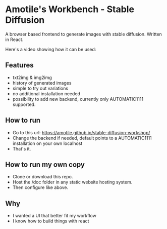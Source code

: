 # Amotile's Workbench - Stable Diffusion
A browser based frontend to generate images with stable diffusion. Written in React.

Here's a video showing how it can be used:

## Features
* txt2img & img2img
* history of generated images
* simple to try out variations
* no additional installation needed
* possibility to add new backend, currently only AUTOMATIC1111 supported.

## How to run
* Go to this url: https://amotile.github.io/stable-diffusion-workshop/
* Change the backend if needed, default points to a AUTOMATIC1111 installation on your own localhost
* That's it.

## How to run my own copy
* Clone or download this repo.
* Host the /doc folder in any static website hosting system. 
* Then configure like above.

## Why
* I wanted a UI that better fit my workflow
* I know how to build things with react
